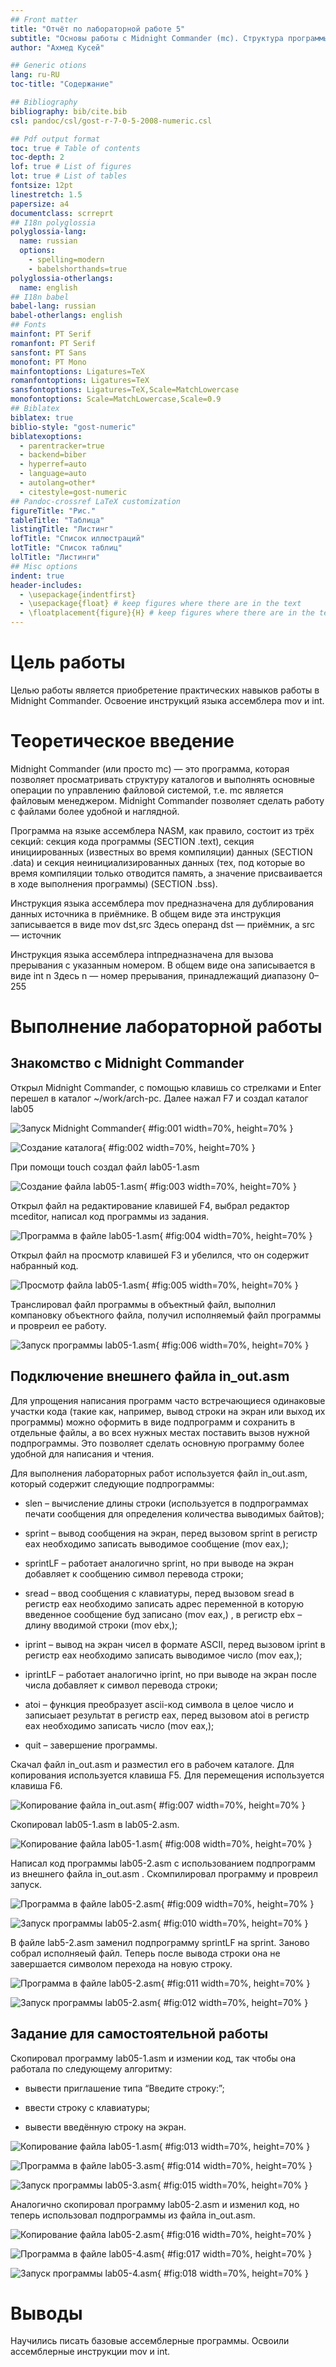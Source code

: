 ```yaml
---
## Front matter
title: "Отчёт по лабораторной работе 5"
subtitle: "Основы работы с Midnight Commander (mc). Структура программы на языке ассемблера NASM"
author: "Ахмед Кусей"

## Generic otions
lang: ru-RU
toc-title: "Содержание"

## Bibliography
bibliography: bib/cite.bib
csl: pandoc/csl/gost-r-7-0-5-2008-numeric.csl

## Pdf output format
toc: true # Table of contents
toc-depth: 2
lof: true # List of figures
lot: true # List of tables
fontsize: 12pt
linestretch: 1.5
papersize: a4
documentclass: scrreprt
## I18n polyglossia
polyglossia-lang:
  name: russian
  options:
	- spelling=modern
	- babelshorthands=true
polyglossia-otherlangs:
  name: english
## I18n babel
babel-lang: russian
babel-otherlangs: english
## Fonts
mainfont: PT Serif
romanfont: PT Serif
sansfont: PT Sans
monofont: PT Mono
mainfontoptions: Ligatures=TeX
romanfontoptions: Ligatures=TeX
sansfontoptions: Ligatures=TeX,Scale=MatchLowercase
monofontoptions: Scale=MatchLowercase,Scale=0.9
## Biblatex
biblatex: true
biblio-style: "gost-numeric"
biblatexoptions:
  - parentracker=true
  - backend=biber
  - hyperref=auto
  - language=auto
  - autolang=other*
  - citestyle=gost-numeric
## Pandoc-crossref LaTeX customization
figureTitle: "Рис."
tableTitle: "Таблица"
listingTitle: "Листинг"
lofTitle: "Список иллюстраций"
lotTitle: "Список таблиц"
lolTitle: "Листинги"
## Misc options
indent: true
header-includes:
  - \usepackage{indentfirst}
  - \usepackage{float} # keep figures where there are in the text
  - \floatplacement{figure}{H} # keep figures where there are in the text
---
```


# Цель работы

Целью работы является приобретение практических навыков работы в Midnight Commander. 
Освоение инструкций языка ассемблера mov и int.

# Теоретическое введение

Midnight Commander (или просто mc) — это программа, которая позволяет просматривать
структуру каталогов и выполнять основные операции по управлению файловой системой,
т.е. mc является файловым менеджером. Midnight Commander позволяет сделать работу с
файлами более удобной и наглядной.

Программа на языке ассемблера NASM, как правило, состоит из трёх секций: секция кода
программы (SECTION .text), секция инициированных (известных во время компиляции)
данных (SECTION .data) и секция неинициализированных данных (тех, под которые во
время компиляции только отводится память, а значение присваивается в ходе выполнения
программы) (SECTION .bss).

Инструкция языка ассемблера mov предназначена для дублирования данных источника в
приёмнике. В общем виде эта инструкция записывается в виде mov dst,src
Здесь операнд dst — приёмник, а src — источник

Инструкция языка ассемблера intпредназначена для вызова прерывания с указанным
номером. В общем виде она записывается в виде int n
Здесь n — номер прерывания, принадлежащий диапазону 0–255

# Выполнение лабораторной работы

## Знакомство с Midnight Commander

Открыл Midnight Commander, с помощью клавишь со стрелками и Enter перешел в каталог ~/work/arch-pc.
Далее нажал F7 и создал каталог lab05

![Запуск Midnight Commander](image/01.png){ #fig:001 width=70%, height=70% }

![Создание каталога](image/02.png){ #fig:002 width=70%, height=70% }

При помощи touch создал файл lab05-1.asm

![Создание файла lab05-1.asm](image/03.png){ #fig:003 width=70%, height=70% }

Открыл файл на редактирование клавишей F4, выбрал редактор mceditor, написал код программы из задания.

![Программа в файле lab05-1.asm](image/04.png){ #fig:004 width=70%, height=70% }

Открыл файл на просмотр клавишей F3 и убелился, что он содержит набранный код.

![Просмотр файла lab05-1.asm](image/05.png){ #fig:005 width=70%, height=70% }

Транслировал файл программы в объектный файл, выполнил компановку объектного файла, получил исполняемый файл программы и провреил ее работу.

![Запуск программы lab05-1.asm](image/06.png){ #fig:006 width=70%, height=70% }

## Подключение внешнего файла in_out.asm

Для упрощения написания программ часто встречающиеся одинаковые участки кода
(такие как, например, вывод строки на экран или выход их программы) можно оформить
в виде подпрограмм и сохранить в отдельные файлы, а во всех нужных местах поставить
вызов нужной подпрограммы. Это позволяет сделать основную программу более удобной
для написания и чтения.

Для выполнения лабораторных работ используется файл in_out.asm, который содержит
следующие подпрограммы:

* slen – вычисление длины строки (используется в подпрограммах печати сообщения для определения количества выводимых байтов);

* sprint – вывод сообщения на экран, перед вызовом sprint в регистр eax необходимо записать выводимое сообщение (mov eax,<message>);

* sprintLF – работает аналогично sprint, но при выводе на экран добавляет к сообщению символ перевода строки;

* sread – ввод сообщения с клавиатуры, перед вызовом sread в регистр eax необходимо записать адрес переменной в которую введенное сообщение буд записано (mov eax,<buffer>) , в регистр ebx – длину вводимой строки (mov ebx,<N>);

* iprint – вывод на экран чисел в формате ASCII, перед вызовом iprint в регистр eax необходимо записать выводимое число (mov eax,<int>);

* iprintLF – работает аналогично iprint, но при выводе на экран после числа добавляет к символ перевода строки;

* atoi – функция преобразует ascii-код символа в целое число и записыает результат в регистр eax, перед вызовом atoi в регистр eax необходимо записать число (mov eax,<int>);

* quit – завершение программы.

Скачал файл in_out.asm и разместил его в рабочем каталоге. Для копирования используется клавиша F5.
Для перемещения используется клавиша F6.

![Копирование файла in_out.asm](image/07.png){ #fig:007 width=70%, height=70% }

Скопировал lab05-1.asm в lab05-2.asm.

![Копирование файла lab05-1.asm](image/08.png){ #fig:008 width=70%, height=70% }

Написал код программы lab05-2.asm с использованием подпрограмм из
внешнего файла in_out.asm . Скомпилировал программу и провреил запуск.

![Программа в файле lab05-2.asm](image/09.png){ #fig:009 width=70%, height=70% }

![Запуск программы lab05-2.asm](image/10.png){ #fig:010 width=70%, height=70% }

В файле lab5-2.asm заменил подпрограмму sprintLF на sprint. 
Заново собрал исполняеый файл. 
Теперь после вывода строки она не завершается символом перехода на новую строку.

![Программа в файле lab05-2.asm](image/11.png){ #fig:011 width=70%, height=70% }

![Запуск программы lab05-2.asm](image/12.png){ #fig:012 width=70%, height=70% }

##  Задание для самостоятельной работы

Скопировал программу lab05-1.asm и измении код, так чтобы она работала по следующему алгоритму:

* вывести приглашение типа “Введите строку:”;

* ввести строку с клавиатуры;

* вывести введённую строку на экран.

![Копирование файла lab05-1.asm](image/13.png){ #fig:013 width=70%, height=70% }

![Программа в файле lab05-3.asm](image/14.png){ #fig:014 width=70%, height=70% }

![Запуск программы lab05-3.asm](image/15.png){ #fig:015 width=70%, height=70% }

Аналогично скопировал программу lab05-2.asm и изменил код, но теперь использовал подпрограммы из файла in_out.asm.

![Копирование файла lab05-2.asm](image/16.png){ #fig:016 width=70%, height=70% }

![Программа в файле lab05-4.asm](image/17.png){ #fig:017 width=70%, height=70% }

![Запуск программы lab05-4.asm](image/18.png){ #fig:018 width=70%, height=70% }

# Выводы

Научились писать базовые ассемблерные программы. Освоили ассемблерные инструкции mov и int.